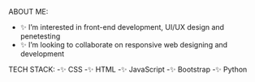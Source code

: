 ABOUT ME:
- ✨ I’m interested in front-end development, UI/UX design and penetesting
- ✨ I’m looking to collaborate on responsive web designing and development

TECH STACK:
-✨ CSS 
-✨ HTML
-✨ JavaScript
-✨ Bootstrap
-✨ Python
